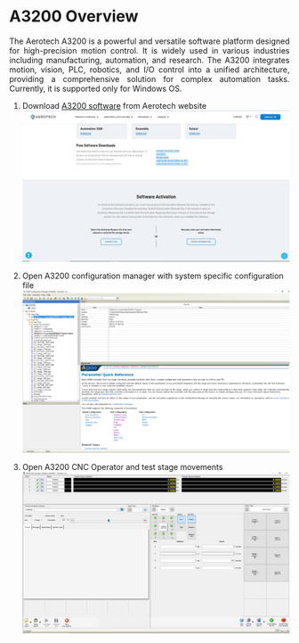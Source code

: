 # A3200 Overview

<p align="justify">
The Aerotech A3200 is a powerful and versatile software platform designed for high-precision motion control. It is widely used in various industries including manufacturing, automation, and research. The A3200 integrates motion, vision, PLC, robotics, and I/O control into a unified architecture, providing a comprehensive solution for complex automation tasks. Currently, it is supported only for Windows OS.</p>

1. Download [A3200 software](https://www.aerotech.com/resources-software-downloads-activation/) from Aerotech website
![Download A3200 Software](../assets/img/install/a3200/a3200_download.png)

2. Open A3200 configuration manager with system specific configuration file
![A3200 Config Manager](../assets/img/install/a3200/a3200_config_manager.png)

3. Open A3200 CNC Operator and test stage movements
![A3200 CNC Operator](../assets/img/install/a3200/a3200_cnc_operator.png)